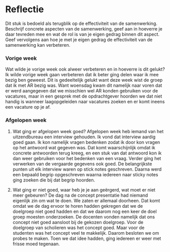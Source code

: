 Reflectie
==========

Dit stuk is bedoeld als terugblik op de effectiviteit van de samenwerking.
Beschrijf concrete aspecten van de samenwerking, geef aan in hoeverre je daar tevreden mee en wat de rol is van je eigen gedrag binnen dit aspect. Geef vervolgens aan hoe je met je eigen gedrag de effectiviteit van de samenwerking kan verbeteren.
 
### Vorige week
Wat wilde je vorige week ook alweer verbeteren en in hoeverre is dit gelukt?
Ik wilde vorige week gaan verbeteren dat ik beter ging delen waar ik mee bezig ben geweest. Dit is gedeeltelijk gelukt want deze week wist de groep dat ik met AR bezig was. Want woensdag kwam dit namelijk naar voren dat er werd aangegeven dat we misschien wel AR konden gebruiken voor de vacatures, maar in een gesprek met de opdrachtgever hoorden we dat niet handig is wanneer laagopgeleiden naar vacatures zoeken en er komt ineens een vacature op je af.

### Afgelopen week
1.  Wat ging er afgelopen week goed? 
Afgelopen week heb iemand van het uitzendbureau een interview gehouden. Ik vond dat interview aardig goed gaan. Ik kon namelijk vragen bedenken zodat ik door kon vragen op het antwoord wat gegeven was. Dat komt waarschijnlijk omdat ik concrete antwoorden terug kreeg, en een stuk van dat antwoord kon ik dan weer gebruiken voor het bedenken van een vraag. Verder ging het verwerken van de vergaarde gegevens ook goed. De belangrijkste punten uit elk interview waren op stick notes geschreven. Daarna werd een bepaald begrip opgeschreven waarna iedereen naar sticky notes ging zoeken die bij dat begrip hoorden.

2. Wat ging er niet goed, waar heb je je aan geërgerd, wat moet er niet meer gebeuren?
De dag na de concept presentatie had niemand eigenlijk zin om wat te doen. We zaten er allemaal doorheen. Dat komt omdat we de dag ervoor te horen hadden gekregen dat we de doelgroep niet goed hadden en dat we daarom nog een keer de doel groep moesten onderzoeken. De docenten vonden namelijk dat ons concept niet goed aansloot bij de gekozen doelgroep. Voor de doelgroep van scholieren was het concept goed. Maar voor de studenten was het concept veel te makkelijk. Daarom besloten we om probes te maken. Toen we dat idee hadden, ging iedereen er weer met frisse moed tegenaan.